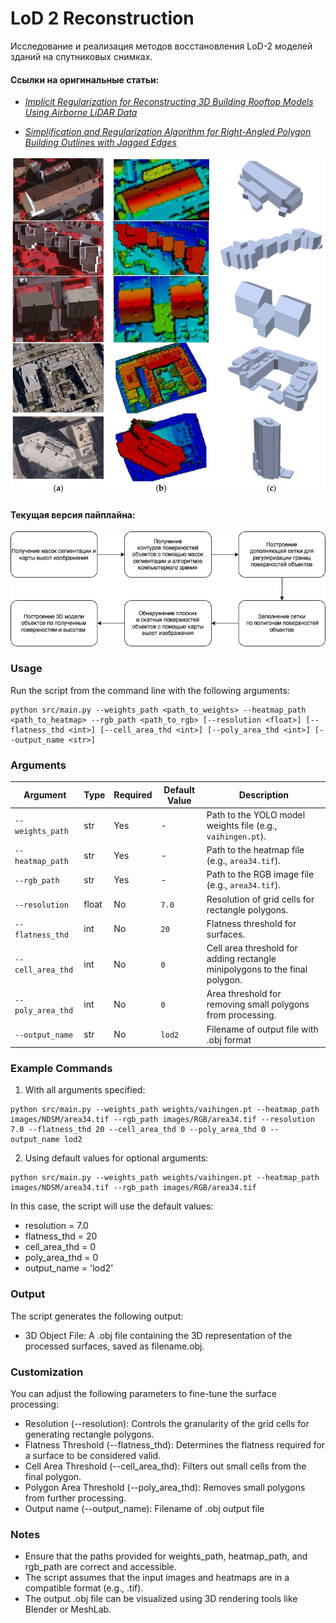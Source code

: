 # LoD 2 Reconstruction

Исследование и реализация методов восстановления LoD-2 моделей зданий на спутниковых снимках.

#### Ссылки на оригинальные статьи:

* *[Implicit Regularization for Reconstructing 3D Building Rooftop Models Using Airborne LiDAR Data](https://www.mdpi.com/1424-8220/17/3/621)*

* *[Simplification and Regularization Algorithm for Right-Angled Polygon Building Outlines with Jagged Edges](https://www.mdpi.com/2220-9964/12/12/469)*

![Visualisation of process LoD-2 reconstruction](/images/photo_2024-12-17_13-49-31.jpg)


#### Текущая версия пайплайна:

![Алгоритм](/images/reconstruction.drawio.png)

### Usage

Run the script from the command line with the following arguments:

```
python src/main.py --weights_path <path_to_weights> --heatmap_path <path_to_heatmap> --rgb_path <path_to_rgb> [--resolution <float>] [--flatness_thd <int>] [--cell_area_thd <int>] [--poly_area_thd <int>] [--output_name <str>]
```

### Arguments

| Argument         | Type  | Required | Default Value | Description                                                                 |
|------------------|-------|----------|---------------|-----------------------------------------------------------------------------|
| `--weights_path` | str   | Yes      | -             | Path to the YOLO model weights file (e.g., `vaihingen.pt`).                |
| `--heatmap_path` | str   | Yes      | -             | Path to the heatmap file (e.g., `area34.tif`).                             |
| `--rgb_path`     | str   | Yes      | -             | Path to the RGB image file (e.g., `area34.tif`).                           |
| `--resolution`   | float | No       | `7.0`         | Resolution of grid cells for rectangle polygons.                            |
| `--flatness_thd` | int   | No       | `20`          | Flatness threshold for surfaces.                                           |
| `--cell_area_thd`| int   | No       | `0`           | Cell area threshold for adding rectangle minipolygons to the final polygon. |
| `--poly_area_thd`| int   | No       | `0`           | Area threshold for removing small polygons from processing.                 |
| `--output_name`| str   | No       | `lod2`           |  Filename of output file with .obj format                |


### Example Commands

1. With all arguments specified:

```
python src/main.py --weights_path weights/vaihingen.pt --heatmap_path images/NDSM/area34.tif --rgb_path images/RGB/area34.tif --resolution 7.0 --flatness_thd 20 --cell_area_thd 0 --poly_area_thd 0 --output_name lod2
```

2. Using default values for optional arguments:

```
python src/main.py --weights_path weights/vaihingen.pt --heatmap_path images/NDSM/area34.tif --rgb_path images/RGB/area34.tif
```

In this case, the script will use the default values:
* resolution = 7.0
* flatness_thd = 20
* cell_area_thd = 0
* poly_area_thd = 0
* output_name = 'lod2'

### Output

The script generates the following output:

* 3D Object File: A .obj file containing the 3D representation of the processed surfaces, saved as filename.obj.


### Customization

You can adjust the following parameters to fine-tune the surface processing:

* Resolution (--resolution): Controls the granularity of the grid cells for generating rectangle polygons.
* Flatness Threshold (--flatness_thd): Determines the flatness required for a surface to be considered valid.
* Cell Area Threshold (--cell_area_thd): Filters out small cells from the final polygon.
* Polygon Area Threshold (--poly_area_thd): Removes small polygons from further processing.
* Output name (--output_name): Filename of .obj output file

### Notes

* Ensure that the paths provided for weights_path, heatmap_path, and rgb_path are correct and accessible.
* The script assumes that the input images and heatmaps are in a compatible format (e.g., .tif).
* The output .obj file can be visualized using 3D rendering tools like Blender or MeshLab.